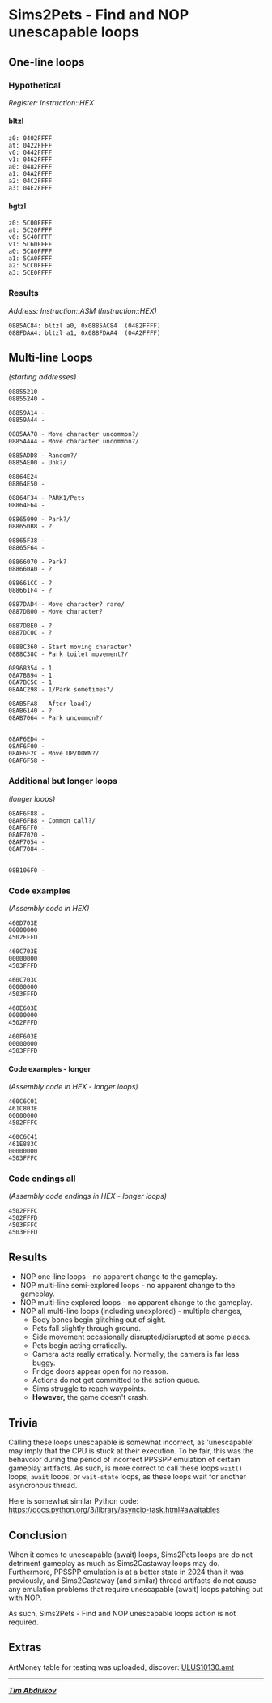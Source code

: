 # Sims2Pets - Find and NOP unescapable loops

## One-line loops

### Hypothetical
*Register: Instruction::HEX*

#### bltzl

```
z0: 0402FFFF
at: 0422FFFF
v0: 0442FFFF
v1: 0462FFFF
a0: 0482FFFF
a1: 04A2FFFF
a2: 04C2FFFF
a3: 04E2FFFF
```

#### bgtzl

```
z0: 5C00FFFF
at: 5C20FFFF
v0: 5C40FFFF
v1: 5C60FFFF
a0: 5C80FFFF
a1: 5CA0FFFF
a2: 5CC0FFFF
a3: 5CE0FFFF
```

### Results
*Address: Instruction::ASM (Instruction::HEX)*

```
0885AC84: bltzl a0, 0x0885AC84  (0482FFFF)
088FDAA4: bltzl a1, 0x088FDAA4  (04A2FFFF)
```

## Multi-line Loops 
*(starting addresses)*

```
08855210 - 
08855240 - 

08859A14 - 
08859A44 - 

0885AA78 - Move character uncommon?/
0885AAA4 - Move character uncommon?/

0885ADD8 - Random?/
0885AE00 - Unk?/

08864E24 - 
08864E50 - 

08864F34 - PARK1/Pets
08864F64 - 

08865090 - Park?/
088650B8 - ?

08865F38 - 
08865F64 - 

08866070 - Park?
088660A0 - ?

088661CC - ?
088661F4 - ?

0887DAD4 - Move character? rare/ 
0887DB00 - Move character?

0887DBE0 - ?
0887DC0C - ?

0888C360 - Start moving character?
0888C38C - Park toilet movement?/

08968354 - 1
08A7BB94 - 1 
08A7BC5C - 1
08AAC298 - 1/Park sometimes?/

08AB5FA8 - After load?/
08AB6140 - ?
08AB7064 - Park uncommon?/


08AF6ED4 - 
08AF6F00 - 
08AF6F2C - Move UP/DOWN?/
08AF6F58 - 
```

### Additional but longer loops
*(longer loops)*

```
08AF6F88 - 
08AF6FB8 - Common call?/
08AF6FF0 - 
08AF7020 - 
08AF7054 - 
08AF7084 - 


08B106F0 - 
```

### Code examples
*(Assembly code in HEX)*

```
460D703E
00000000
4502FFFD

460C703E
00000000
4503FFFD

460C703C
00000000
4503FFFD

460E603E
00000000
4502FFFD

460F603E
00000000
4503FFFD
```

#### Code examples - longer
*(Assembly code in HEX - longer loops)*

```
460C6C01
461C803E
00000000
4502FFFC

460C6C41
461E883C
00000000
4503FFFC
```

### Code endings all
*(Assembly code endings in HEX - longer loops)*


```
4502FFFC
4502FFFD
4503FFFC
4503FFFD
```

## Results

* NOP one-line loops - no apparent change to the gameplay.
* NOP multi-line semi-explored loops - no apparent change to the gameplay.
* NOP multi-line explored loops - no apparent change to the gameplay.
* NOP all multi-line loops (including unexplored) - multiple changes, 
	* Body bones begin glitching out of sight.
	* Pets fall slightly through ground.
	* Side movement occasionally disrupted/disrupted at some places.
	* Pets begin acting erratically.
	* Camera acts really erratically. Normally, the camera is far less buggy.
	* Fridge doors appear open for no reason.
	* Actions do not get committed to the action queue.
	* Sims struggle to reach waypoints.
	* **However,** the game doesn't crash.

## Trivia

Calling these loops unescapable is somewhat incorrect, as 'unescapable' may imply that the CPU is stuck at their execution. To be fair, this was the behavoior during the period of incorrect PPSSPP emulation of certain gameplay artifacts. As such, is more correct to call these loops `wait()` loops, `await` loops, or `wait-state` loops, as these loops wait for another asyncronous thread.

Here is somewhat similar Python code: https://docs.python.org/3/library/asyncio-task.html#awaitables

## Conclusion

When it comes to unescapable (await) loops, Sims2Pets loops are do not detriment gameplay as much as Sims2Castaway loops may do. Furthermore, PPSSPP emulation is at a better state in 2024 than it was previously, and Sims2Castaway (and similar) thread artifacts do not cause any emulation problems that require unescapable (await) loops patching out with NOP.

As such, Sims2Pets - Find and NOP unescapable loops action is not required.

## Extras

ArtMoney table for testing was uploaded, discover: [ULUS10130.amt](./ULUS10130.amt)

---------------------------------

***[Tim Abdiukov](https://github.com/TAbdiukov)***
